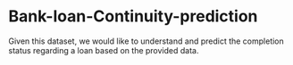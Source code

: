 # Bank-loan-Continuity-prediction
Given this dataset, we would like to understand and predict the completion status regarding a loan based on the provided data.
